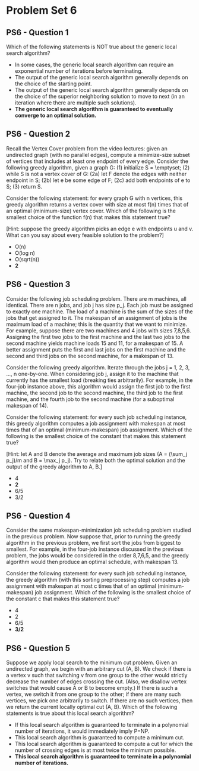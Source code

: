 # Problem Set 6

## PS6 - Question 1

Which of the following statements is NOT true about the generic local search algorithm?

- In some cases, the generic local search algorithm can require an exponential number of iterations before terminating.
- The output of the generic local search algorithm generally depends on the choice of the starting point.
- The output of the generic local search algorithm generally depends on the choice of the superior neighboring solution to move to next (in an iteration where there are multiple such solutions).
- **The generic local search algorithm is guaranteed to eventually converge to an optimal solution.**

## PS6 - Question 2

Recall the Vertex Cover problem from the video lectures: given an undirected graph (with no parallel edges), compute a minimize-size subset of vertices that includes at least one endpoint of every edge. Consider the following greedy algorithm, given a graph G: (1) initialize S = \emptyset; (2) while S is not a vertex cover of G: (2a) let F denote the edges with neither endpoint in S; (2b) let e be some edge of F; (2c) add both endpoints of e to S; (3) return S.

Consider the following statement: for every graph G with n vertices, this greedy algorithm returns a vertex cover with size at most f(n) times that of an optimal (minimum-size) vertex cover. Which of the following is the smallest choice of the function f(n) that makes this statement true?

[Hint: suppose the greedy algorithm picks an edge e with endpoints u and v. What can you say about every feasible solution to the problem?]

- O(n)
- O(log n)
- O(sqrt(n))
- **2**

## PS6 - Question 3

Consider the following job scheduling problem. There are m machines, all identical. There are n jobs, and job j has size p_j. Each job must be assigned to exactly one machine. The load of a machine is the sum of the sizes of the jobs that get assigned to it. The makespan of an assignment of jobs is the maximum load of a machine; this is the quantity that we want to minimize. For example, suppose there are two machines and 4 jobs with sizes 7,8,5,6. Assigning the first two jobs to the first machine and the last two jobs to the second machine yields machine loads 15 and 11, for a makespan of 15. A better assignment puts the first and last jobs on the first machine and the second and third jobs on the second machine, for a makespan of 13.

Consider the following greedy algorithm. Iterate through the jobs j = 1, 2, 3, ..., n one-by-one. When considering job j, assign it to the machine that currently has the smallest load (breaking ties arbitrarily). For example, in the four-job instance above, this algorithm would assign the first job to the first machine, the second job to the second machine, the third job to the first machine, and the fourth job to the second machine (for a suboptimal makespan of 14).

Consider the following statement: for every such job scheduling instance, this greedy algorithm computes a job assignment with makespan at most  times that of an optimal (minimum-makespan) job assignment. Which of the following is the smallest choice of the constant  that makes this statement true?

[Hint: let A and B denote the average and maximum job sizes (A = (\sum_j p_j)/m and B = \max_j p_j). Try to relate both the optimal solution and the output of the greedy algorithm to A, B.]

- 4
- **2**
- 6/5
- 3/2

## PS6 - Question 4

Consider the same makespan-minimization job scheduling problem studied in the previous problem. Now suppose that, prior to running the greedy algorithm in the previous problem, we first sort the jobs from biggest to smallest. For example, in the four-job instance discussed in the previous problem, the jobs would be considered in the order 8,7,6,5, and the greedy algorithm would then produce an optimal schedule, with makespan 13.

Consider the following statement: for every such job scheduling instance, the greedy algorithm (with this sorting preprocessing step) computes a job assignment with makespan at most c times that of an optimal (minimum-makespan) job assignment. Which of the following is the smallest choice of the constant c that makes this statement true?

- 4
- 2
- 6/5
- **3/2**

## PS6 - Question 5

Suppose we apply local search to the minimum cut problem. Given an undirected graph, we begin with an arbitrary cut (A, B). We check if there is a vertex v such that switching v from one group to the other would strictly decrease the number of edges crossing the cut. (Also, we disallow vertex switches that would cause A or B to become empty.) If there is such a vertex, we switch it from one group to the other; if there are many such vertices, we pick one arbitrarily to switch. If there are no such vertices, then we return the current locally optimal cut (A, B). Which of the following statements is true about this local search algorithm?

- If this local search algorithm is guaranteed to terminate in a polynomial number of iterations, it would immediately imply P=NP.
- This local search algorithm is guaranteed to compute a minimum cut.
- This local search algorithm is guaranteed to compute a cut for which the number of crossing edges is at most twice the minimum possible.
- **This local search algorithm is guaranteed to terminate in a polynomial number of iterations.** 